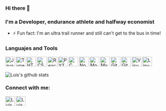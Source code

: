 ### Hi there 👋

### I'm a Developer, endurance athlete and halfway economist

- ⚡ Fun fact: I'm an ultra trail runner and still can't get to the bus in time!

### Languajes and Tools

<img align="left" alt="JavaScript" width="30px" src="https://img.icons8.com/color/30/000000/javascript.png"/>
<img align="left" alt="TypesScript" width="30px" src="https://img.icons8.com/color/30/000000/typescript.png"/>
<img align="left" alt="HTML5" width="30px" src="https://img.icons8.com/color/30/000000/html-5.png"/>
<img align="left" alt="CSS3" width="30px" src="https://img.icons8.com/color/30/000000/css3.png"/>
<img align="left" alt="React" width="30px" src="https://img.icons8.com/office/30/000000/react.png"/>
<img align="left" alt="PYTHON" width="30px" src="https://img.icons8.com/color/30/000000/python.png"/>
<img align="left" alt="C" width="30px" src="https://img.icons8.com/color/30/000000/c-programming.png"/>
<img align="left" alt="Node.Js" width="30px" src="https://img.icons8.com/color/30/000000/nodejs.png"/>
<img align="left" alt="MongoDB" width="30px" src="https://img.icons8.com/color/30/000000/mongodb.png"/>
<img align="left" alt="MySQL" width="30px" src="https://img.icons8.com/color/30/000000/mysql.png"/>
<img align="left" alt="Git" width="30px" src="https://img.icons8.com/color/30/000000/git.png"/>
<img align="left" alt="GitHub" width="30px" src="https://img.icons8.com/color/30/000000/github.png"/>
<img align="left" alt="Visual Studio Code" width="30px" src="https://img.icons8.com/color/30/000000/visual-studio-code-2019.png"/>
<img align="left" alt="Linux" width="30px" src="https://img.icons8.com/color/30/000000/linux.png"/>

<br/><br/>

![Luis's github stats](https://github-readme-stats.vercel.app/api?username=Luiszicart&show_icons=true&theme=tokyonight)

### Connect with me:
[<img align="left" alt="Luiszicart | LinkedIn" width="30px" src="https://img.icons8.com/color/30/000000/linkedin.png"/>][linkedin]
[<img align="left" alt="Luiszicart | WebPage" width="30px" color="white" src="https://img.icons8.com/wired/30/ffffff/domain.png"/>][web]

[linkedin]:https://www.linkedin.com/in/luis-andrés-zapata-icart-a005691b4
[web]:https://portfolioluis.web.app/
